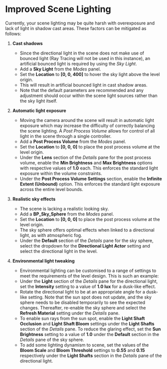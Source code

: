 # Improved Scene Lighting

Currently, your scene lighting may be quite harsh with overexposure and lack of light in shadow cast areas. These factors can be mitigated as follows:

1. **Cast shadows**
   * Since the directional light in the scene does not make use of bounced light (Ray Tracing will not be used in this instance), an artificial bounced light is required by using the *Sky Light*.
   * Add a **Sky Light** from the *Modes* panel.
   * Set the **Location** to **[0, 0, 400]** to hover the sky light above the level origin.
   * This will result in artificial bounced light in cast shadow areas.
   * Note that the default parameters are recommended and any adjustment should occur within the scene light sources rather than the sky light itself.

2. **Automatic light exposure**
   * Moving the camera around the scene will result in automatic light exposure which may increase the difficulty of correctly balancing the scene lighting. A *Post Process Volume* allows for control of all light in the scene through a single controller.
   * Add a **Post Process Volume** from the *Modes* panel.
   * Set the **Location** to **[0, 0, 0]** to place the post process volume at the level origin.
   * Under the **Lens** section of the *Details* pane for the post process volume, enable the **Min Brightness** and **Max Brightness** options with respective values of **1.0** each. This enforces the standard light exposure within the volume constraints.
   * Under the **Post Process Volume Settings** section, enable the **Infinite Extent (Unbound)** option. This enforces the standard light exposure across the entire level bounds.

3. **Realistic sky effects**
   * The scene is lacking a realistic looking sky.
   * Add a **BP_Sky_Sphere** from the *Modes* panel.
   * Set the **Location** to **[0, 0, 0]** to place the post process volume at the level origin.
   * The sky sphere offers optimal effects when linked to a directional light, as with atmospheric fog.
   * Under the **Default** section of the *Details* pane for the sky sphere, select the dropdown for the **Directional Light Actor** setting and select the directional light in the level.

4. **Environmental light tweaking**
   * Environmental lighting can be customised to a range of settings to meet the requirements of the level design. This is such an example:
   * Under the **Light** section of the *Details* pane for the directional light, set the **Intensity** setting to a value of **1.0 lux** for a dusk-like effect.
   * Rotate the directional light to be at an appropriate angle for a dusk-like setting. Note that the sun spot does not update, and the sky sphere needs to be disabled temporarily to see the expected changes. Thereafter, re-enable the sky sphere and select the **Refresh Material** setting under the *Details* pane.
   * To enable sun rays from the sun spot, enable the **Light Shaft Occlusion** and **Light Shaft Bloom** settings under the **Light Shafts** section of the *Details* pane. To reduce the glaring effect, set the **Sun Brightness** setting to a value of **1.0** under the **Default** section in the *Details* pane of the sky sphere.
   * To add some lighting dynamism to scene, set the values of the **Bloom Scale** and **Bloom Threshold** settings to **0.55** and **0.15** respectively under the **Light Shafts** section in the *Details* pane of the directional light.